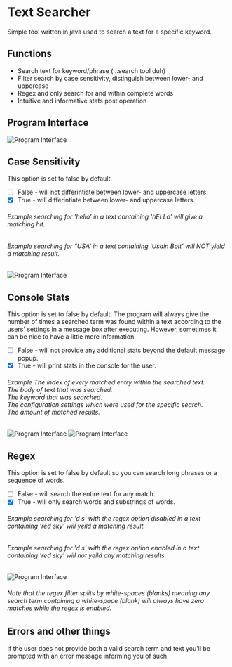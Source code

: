 # Text Searcher
Simple tool written in java used to search a text for a specific keyword.

## Functions
- Search text for keyword/phrase (...search tool duh)
- Filter search by case sensitivity, distinguish between lower- and uppercase
- Regex and only search for and within complete words
- Intuitive and informative stats post operation

## Program Interface
![Program Interface](https://i.imgur.com/tM7XvTb.png)


## Case Sensitivity
This option is set to false by default.
- [ ] False - will not differintiate between lower- and uppercase letters.
- [x] True - will differintiate between lower- and uppercase letters.
###### Example searching for 'hello' in a text containing 'hELLo' will give a matching hit.
###### Example searching for "USA' in a text containing 'Usain Bolt' will NOT yield a matching result.
![Program Interface](https://i.imgur.com/x30E0oV.png)

## Console Stats
This option is set to false by default.
The program will always give the number of times a searched term was found within a text according to the users' settings in a message box after executing.
However, sometimes it can be nice to have a little more information.
- [ ] False - will not provide any additional stats beyond the default message popup.
- [x] True - will print stats in the console for the user.
<h6> Example
  The index of every matched entry within the searched text.<br>
  The body of text that was searched.<br>
  The keyword that was searched.<br>
  The configuration settings which were used for the specific search.<br>
  The amount of matched results.
</h6>

![Program Interface](https://i.imgur.com/q1dSs1f.png)
![Program Interface](https://i.imgur.com/TFaOmkJ.png)

## Regex
This option is set to false by default so you can search long phrases or a sequence of words.

- [ ] False - will search the entire text for any match.
- [x] True - will only search words and substrings of words.
###### Example searching for 'd s' with the regex option disabled in a text containing 'red sky' will yeild a matching result.
###### Example searching for 'd s' with the regex option enabled in a text containing 'red sky' will not yeild any matching results.
![Program Interface](https://i.imgur.com/AvWXVsi.png)

###### Note that the regex filter splits by white-spaces (blanks) meaning any search term containing a white-space (blank) will always have zero matches while the regex is enabled.

## Errors and other things
If the user does not provide both a valid search term and text you'll be prompted with an error message informing you of such.  



